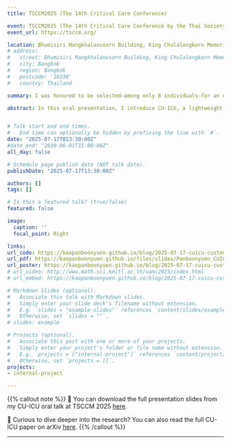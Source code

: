 ```yaml
---
title: TSCCM2025 (The 14th Critical Care Conference)

event: TSCCM2025 (The 14th Critical Care Conference by the Thai Society of Critical Care Medicine)
event_url: https://tsccm.org/

location: Bhumisiri Mangkhalanusorn Building, King Chulalongkorn Memorial Hospital
# address:
#   street: Bhumisiri Mangkhalanusorn Building, King Chulalongkorn Memorial Hospital
#   city: Bangkok
#   region: Bangkok
#   postcode: '10330'
#   country: Thailand

summary: I was honored to be selected—among only 8 individuals—for an oral presentation at the 14th Critical Care Conference. My talk focused on CU-ICU, a Thai-language instruction-tuned model designed to assist ICU practitioners. Built on the T5 architecture, the model was fine-tuned using efficient techniques such as LoRA, AdaLoRA, and IA3. CU-ICU integrates evidence-based clinical guidelines, including those from the Surviving Sepsis Campaign, to support clinical reasoning.

abstract: In this oral presentation, I introduce CU-ICU, a lightweight, instruction-finetuned language model customized for intensive care units (ICUs) in Thailand. The model is built upon the T5 architecture and optimized using parameter-efficient fine-tuning techniques including LoRA, AdaLoRA, and IA3. CU-ICU is designed to handle real-world prompts from ICU scenarios (e.g., hypotension, sepsis, ventilator settings), aligning its responses with medical guidelines such as the Surviving Sepsis Campaign. I also discuss its motivation—built from personal passion rather than funding—and the model’s ability to synthesize multiple clinical signals into coherent, actionable advice. Evaluation shows promising accuracy, and feedback from clinicians attending the session confirms its relevance and usefulness. This work represents a step toward human-AI collaboration in Thai healthcare, enabling clinicians to focus more on patients and less on repetitive decision support queries.


# Talk start and end times.
#   End time can optionally be hidden by prefixing the line with `#`.
date: "2025-07-17T013:30:00Z"
#date_end: "2030-06-01T15:00:00Z"
all_day: false

# Schedule page publish date (NOT talk date).
publishDate: "2025-07-17T13:30:00Z"

authors: []
tags: []

# Is this a featured talk? (true/false)
featured: false

image:
  caption: ''
  focal_point: Right

links:
url_code: https://kaopanboonyuen.github.io/blog/2025-07-17-cuicu-customizing-unsupervised-instruction-finetuned-language-models/
url_pdf: https://kaopanboonyuen.github.io/files/slides/Panboonyuen_CUICU_TSCCM2025_Slide.pdf
url_poster: https://kaopanboonyuen.github.io/blog/2025-07-17-cuicu-customizing-unsupervised-instruction-finetuned-language-models/
# url_video: http://www.math.sci.kmitl.ac.th/uamc2025/index.html
# url_embed: https://kaopanboonyuen.github.io/blog/2025-07-17-cuicu-customizing-unsupervised-instruction-finetuned-language-models/

# Markdown Slides (optional).
#   Associate this talk with Markdown slides.
#   Simply enter your slide deck's filename without extension.
#   E.g. `slides = "example-slides"` references `content/slides/example-slides.md`.
#   Otherwise, set `slides = ""`.
# slides: example

# Projects (optional).
#   Associate this post with one or more of your projects.
#   Simply enter your project's folder or file name without extension.
#   E.g. `projects = ["internal-project"]` references `content/project/deep-learning/index.md`.
#   Otherwise, set `projects = []`.
projects:
- internal-project

---
```


{{% callout note %}}
🎤 You can download the full presentation slides from my CU-ICU oral talk at TSCCM 2025 [here](https://kaopanboonyuen.github.io/files/slides/Panboonyuen_CUICU_TSCCM2025_Slide.pdf).

📄 Curious to dive deeper into the research? You can also read the full CU-ICU paper on arXiv [here](https://kaopanboonyuen.github.io/files/paper/Panboonyuen_CUICU_TSCCM2025_arXiv.pdf).
{{% /callout %}}

---